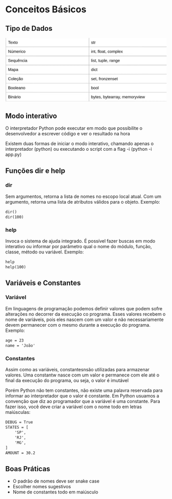 # Conceitos Básicos

<h2>Tipo de Dados</h2>

<img src="../assets/Tipo de dados.jpeg">

<h2>Modo interativo</h2>
<p>O interpretador Python pode executar em modo que possibilite o desenvolvedor a escrever código e ver o resultado na hora</p>

<p>Existem duas formas de iniciar o modo interativo, chamando apenas o interpretador (python) ou executando o script com a flag -i (python -i app.py)</p>

<h2>Funções dir e help</h2>

<h3>dir</h3>
<p>Sem argumentos, retorna a lista de nomes no escopo local atual. Com um argumento, retorna uma lista de atributos válidos para o objeto. Exemplo: </p>

~~~
dir()
dir(100)
~~~

<h3>help</h3>
<p>Invoca o sistema de ajuda integrado. É possível fazer buscas em modo interativo ou informar por parâmetro qual o nome do módulo, função, classe, método ou variável. Exemplo:</p>

~~~
help
help(100)
~~~

<h2>Variáveis e Constantes</h2>

<h3>Variável</h3>
<p>Em linguagens de programação podemos definir valores que podem sofre alterações no decorrer da execução co programa. Esses valores recebem o nome de variáveis, pois eles nascem com um valor e não necessariamente devem permanecer com o mesmo durante a execução do programa. Exemplo:</p>

~~~
age = 23
name = 'João'
~~~

<h3>Constantes</h3>
<p>Assim como as variáveis, constantesnsão utilizadas para armazenar valores. Uma constantw nasce com um valor e permanece com ele até o final da execução do programa, ou seja, o valor é imutável</p>

<p>Porém Python não tem constantes, não existe uma palavra reservada para informar ao interpretador que o valor é constante. Em Python usuamos a convenção que diz ao programador que a variável é uma constante. Para fazer isso, você deve criar a variável com o nome todo em letras maiúsculas:</p>

~~~
DEBUG = True
STATES = [
    'SP',
    'RJ',
    'MG',
]
AMOUNT = 30.2
~~~

<h2>Boas Práticas</h2>

* O padrão de nomes deve ser snake case
* Escolher nomes sugestivos
* Nome de constantes todo em maiúsculo








